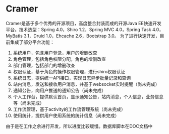 # Cramer
Cramer是基于多个优秀的开源项目，高度整合封装而成的开源Java EE快速开发平台。技术选型：Spring 4.0，Shiro 1.2，Spring MVC 4.0，Spring Task 4.0，MyBatis 3.1，Druid 1.0，Ehcache 2.6，Bootstrap 3.0。
为了进行快速开发，目前集成了部分平台功能：
1. 系统用户，包含用户登录，用户的增删改查
2. 角色管理，包括角色权限分配，角色的增删改查
3. 部门管理，包括部门的增删改查
4. 权限认证，基于角色的操作权限管理，进行shiro权限认证
5. 系统日志，提供统一API接口，实现日志异步批量记录和查询
6. 站内消息，发送和接收用户消息，并基于websocket实时提醒（尚未完成）
7. 通知公告，向用户推送的通知公告（尚未完成）
8. 个人工作台，提供默认首页，显示通知公告，站内消息，个人信息，业务信息等（尚未完成）
9. 工作流管理，基于activity的工作流管理系统（尚未完成）
10. 使用统计，提供用户使用系统的统计信息（尚未完成）

由于是在工作之余进行开发，所以进度比较缓慢。数据库脚本在DOC文档中
